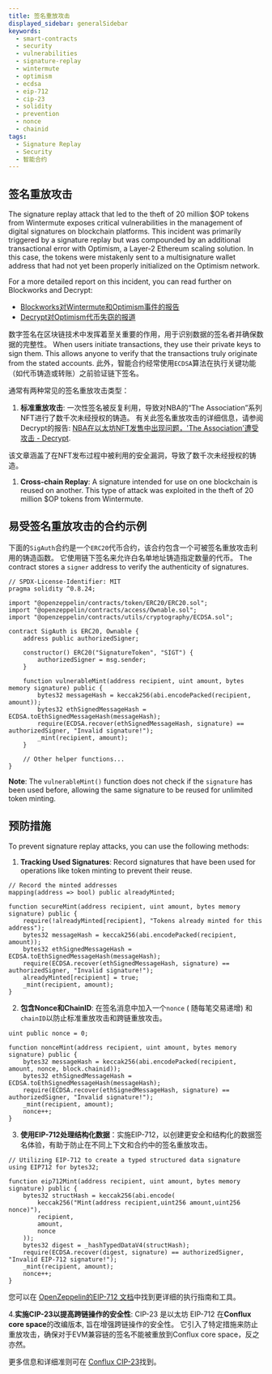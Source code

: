 ```yaml
---
title: 签名重放攻击
displayed_sidebar: generalSidebar
keywords:
  - smart-contracts
  - security
  - vulnerabilities
  - signature-replay
  - wintermute
  - optimism
  - ecdsa
  - eip-712
  - cip-23
  - solidity
  - prevention
  - nonce
  - chainid
tags:
  - Signature Replay
  - Security
  - 智能合约
---
```


## 签名重放攻击

The signature replay attack that led to the theft of 20 million $OP tokens from Wintermute exposes critical vulnerabilities in the management of digital signatures on blockchain platforms. This incident was primarily triggered by a signature replay but was compounded by an additional transactional error with Optimism, a Layer-2 Ethereum scaling solution. In this case, the tokens were mistakenly sent to a multisignature wallet address that had not yet been properly initialized on the Optimism network.

For a more detailed report on this incident, you can read further on Blockworks and Decrypt:

- [Blockworks对Wintermute和Optimism事件的报告](https://blockworks.co/news/20m-tokens-lost-as-market-maker-wintermute-takes-blame)
- [Decrypt对Optimism代币失窃的报道](https://decrypt.co/99567/ethereum-layer-2-solution-optimism-loses-20-million-tokens-interlayer-snafu)

数字签名在区块链技术中发挥着至关重要的作用，用于识别数据的签名者并确保数据的完整性。 When users initiate transactions, they use their private keys to sign them. This allows anyone to verify that the transactions truly originate from the stated accounts. 此外，智能合约经常使用`ECDSA`算法在执行关键功能（如代币铸造或转账）之前验证链下签名。

通常有两种常见的签名重放攻击类型：

1. **标准重放攻击**: 一次性签名被反复利用，导致对NBA的“The Association”系列NFT进行了数千次未经授权的铸造。 有关此签名重放攻击的详细信息，请参阅Decrypt的报告: [NBA在以太坊NFT发售中出现问题，'The Association'遭受攻击  - Decrypt](https://decrypt.co/99567/nba-botches-ethereum-nft-drop-as-the-association-suffers-exploit).

该文章涵盖了在NFT发布过程中被利用的安全漏洞，导致了数千次未经授权的铸造。

1. **Cross-chain Replay**: A signature intended for use on one blockchain is reused on another. This type of attack was exploited in the theft of 20 million $OP tokens from Wintermute.

## 易受签名重放攻击的合约示例

下面的`SigAuth`合约是一个`ERC20`代币合约，该合约包含一个可被签名重放攻击利用的铸造函数。 它使用链下签名来允许白名单地址铸造指定数量的代币。 The contract stores a `signer` address to verify the authenticity of signatures.

```solidity
// SPDX-License-Identifier: MIT
pragma solidity ^0.8.24;

import "@openzeppelin/contracts/token/ERC20/ERC20.sol";
import "@openzeppelin/contracts/access/Ownable.sol";
import "@openzeppelin/contracts/utils/cryptography/ECDSA.sol";

contract SigAuth is ERC20, Ownable {
    address public authorizedSigner;

    constructor() ERC20("SignatureToken", "SIGT") {
        authorizedSigner = msg.sender;
    }

    function vulnerableMint(address recipient, uint amount, bytes memory signature) public {
        bytes32 messageHash = keccak256(abi.encodePacked(recipient, amount));
        bytes32 ethSignedMessageHash = ECDSA.toEthSignedMessageHash(messageHash);
        require(ECDSA.recover(ethSignedMessageHash, signature) == authorizedSigner, "Invalid signature!");
        _mint(recipient, amount);
    }

    // Other helper functions...
}
```

**Note**: The `vulnerableMint()` function does not check if the `signature` has been used before, allowing the same signature to be reused for unlimited token minting.

## 预防措施

To prevent signature replay attacks, you can use the following methods:

1. **Tracking Used Signatures**: Record signatures that have been used for operations like token minting to prevent their reuse.

  ```solidity
  // Record the minted addresses
  mapping(address => bool) public alreadyMinted;

  function secureMint(address recipient, uint amount, bytes memory signature) public {
      require(!alreadyMinted[recipient], "Tokens already minted for this address");
      bytes32 messageHash = keccak256(abi.encodePacked(recipient, amount));
      bytes32 ethSignedMessageHash = ECDSA.toEthSignedMessageHash(messageHash);
      require(ECDSA.recover(ethSignedMessageHash, signature) == authorizedSigner, "Invalid signature!");
      alreadyMinted[recipient] = true;
      _mint(recipient, amount);
  }
  ```

2. **包含Nonce和ChainID**: 在签名消息中加入一个`nonce` ( 随每笔交易递增) 和`chainID`以防止标准重放攻击和跨链重放攻击。

  ```solidity
  uint public nonce = 0;

  function nonceMint(address recipient, uint amount, bytes memory signature) public {
      bytes32 messageHash = keccak256(abi.encodePacked(recipient, amount, nonce, block.chainid));
      bytes32 ethSignedMessageHash = ECDSA.toEthSignedMessageHash(messageHash);
      require(ECDSA.recover(ethSignedMessageHash, signature) == authorizedSigner, "Invalid signature!");
      _mint(recipient, amount);
      nonce++;
  }
  ```

3. **使用EIP-712处理结构化数据**：实施EIP-712，以创建更安全和结构化的数据签名体验，有助于防止在不同上下文和合约中的签名重放攻击。

  ```solidity
  // Utilizing EIP-712 to create a typed structured data signature
  using EIP712 for bytes32;

  function eip712Mint(address recipient, uint amount, bytes memory signature) public {
      bytes32 structHash = keccak256(abi.encode(
          keccak256("Mint(address recipient,uint256 amount,uint256 nonce)"),
          recipient,
          amount,
          nonce
      ));
      bytes32 digest = _hashTypedDataV4(structHash);
      require(ECDSA.recover(digest, signature) == authorizedSigner, "Invalid EIP-712 signature!");
      _mint(recipient, amount);
      nonce++;
  }
  ```

您可以在 [OpenZeppelin的EIP-712 文档](https://docs.openzeppelin.com/contracts/5.x/api/utils#EIP712)中找到更详细的执行指南和工具。

4.**实施CIP-23以提高跨链操作的安全性**:
CIP-23 是以太坊 EIP-712 在**Conflux core space**的改编版本, 旨在增强跨链操作的安全性。 它引入了特定措施来防止重放攻击，确保对于EVM兼容链的签名不能被重放到Conflux core space，反之亦然。

更多信息和详细准则可在 [Conflux CIP-23](https://github.com/Conflux-Chain/CIPs/blob/master/CIPs/cip-23.md)找到。
